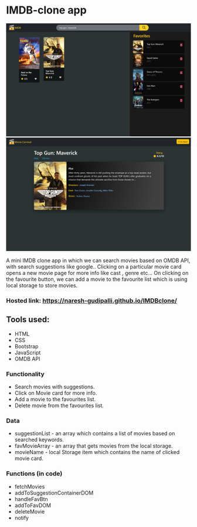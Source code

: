 # IMDB-clone app

![Alt text](images/homepage.png)
![Alt text](images/moviepage.png)


A mini IMDB clone app in which we can search movies based on OMDB API, with search suggestions like google.. 
Clicking on a particular movie card opens a new movie page for more info like cast , genre etc...
On clicking on the favourite button, we can add a movie to the favourite list which is using local storage to store movies.  

### Hosted link: https://naresh-gudipalli.github.io/IMDBclone/

## Tools used:
* HTML
* CSS
* Bootstrap
* JavaScript
* OMDB API

### Functionality
* Search movies with suggestions.
* Click on Movie card for more info.
* Add a movie to the favourites list.
* Delete movie from the favourites list.

### Data
* suggestionList - an array which contains a list of movies based on searched keywords.
* favMovieArray - an array that gets movies from the local storage. 
* movieName - local Storage item which contains the name of clicked movie card.

### Functions (in code)
* fetchMovies
* addToSuggestionContainerDOM
* handleFavBtn
* addToFavDOM
* deleteMovie
* notify
